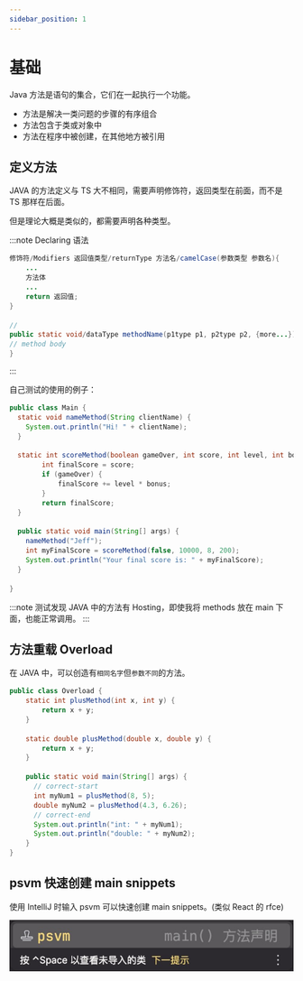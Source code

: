 ```yaml
---
sidebar_position: 1
---
```


# 基础

Java 方法是语句的集合，它们在一起执行一个功能。

- 方法是解决一类问题的步骤的有序组合
- 方法包含于类或对象中
- 方法在程序中被创建，在其他地方被引用

## 定义方法

JAVA 的方法定义与 TS 大不相同，需要声明修饰符，返回类型在前面，而不是 TS 那样在后面。

但是理论大概是类似的，都需要声明各种类型。

:::note Declaring 语法

```Java
修饰符/Modifiers 返回值类型/returnType 方法名/camelCase(参数类型 参数名){
    ...
    方法体
    ...
    return 返回值;
}

//
public static void/dataType methodName(p1type p1, p2type p2, {more...}){
// method body
}
```

:::

自己测试的使用的例子：

```Java
public class Main {
  static void nameMethod(String clientName) {
    System.out.println("Hi! " + clientName);
  }

  static int scoreMethod(boolean gameOver, int score, int level, int bonus) {
        int finalScore = score;
        if (gameOver) {
            finalScore += level * bonus;
        }
        return finalScore;
  }

  public static void main(String[] args) {
    nameMethod("Jeff");
    int myFinalScore = scoreMethod(false, 10000, 8, 200);
    System.out.println("Your final score is: " + myFinalScore);
  }

}
```

:::note
测试发现 JAVA 中的方法有 Hosting，即使我将 methods 放在 main 下面，也能正常调用。
:::

## 方法重载 Overload

在 JAVA 中，可以创造有`相同名字`但`参数不同`的方法。

```Java
public class Overload {
    static int plusMethod(int x, int y) {
        return x + y;
    }

    static double plusMethod(double x, double y) {
        return x + y;
    }

    public static void main(String[] args) {
      // correct-start
      int myNum1 = plusMethod(8, 5);
      double myNum2 = plusMethod(4.3, 6.26);
      // correct-end
      System.out.println("int: " + myNum1);
      System.out.println("double: " + myNum2);
    }
}
```

## psvm 快速创建 main snippets

使用 IntelliJ 时输入 psvm 可以快速创建 main snippets。(类似 React 的 rfce)

![psvm](../images/psvm.jpg)
